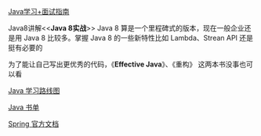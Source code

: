 [Java学习+面试指南](https://github.com/Snailclimb/JavaGuide)

Java8讲解<<**Java 8实战**>>  Java 8 算是一个里程碑式的版本，现在一般企业还是用 Java 8 比较多。掌握 Java 8 的一些新特性比如 Lambda、Strean API 还是挺有必要的

为了能让自己写出更优秀的代码，《**Effective Java**》、《重构》 这两本书没事也可以看

[Java 学习路线图](https://zhuanlan.zhihu.com/p/379041500)

[Java 书单](https://github.com/CodingDocs/awesome-cs)

[Spring 官方文档](https://spring.io/projects/spring-framework#learn)

